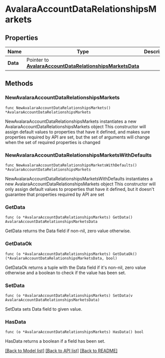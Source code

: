 # AvalaraAccountDataRelationshipsMarkets

## Properties

Name | Type | Description | Notes
------------ | ------------- | ------------- | -------------
**Data** | Pointer to [**AvalaraAccountDataRelationshipsMarketsData**](AvalaraAccountDataRelationshipsMarketsData.md) |  | [optional] 

## Methods

### NewAvalaraAccountDataRelationshipsMarkets

`func NewAvalaraAccountDataRelationshipsMarkets() *AvalaraAccountDataRelationshipsMarkets`

NewAvalaraAccountDataRelationshipsMarkets instantiates a new AvalaraAccountDataRelationshipsMarkets object
This constructor will assign default values to properties that have it defined,
and makes sure properties required by API are set, but the set of arguments
will change when the set of required properties is changed

### NewAvalaraAccountDataRelationshipsMarketsWithDefaults

`func NewAvalaraAccountDataRelationshipsMarketsWithDefaults() *AvalaraAccountDataRelationshipsMarkets`

NewAvalaraAccountDataRelationshipsMarketsWithDefaults instantiates a new AvalaraAccountDataRelationshipsMarkets object
This constructor will only assign default values to properties that have it defined,
but it doesn't guarantee that properties required by API are set

### GetData

`func (o *AvalaraAccountDataRelationshipsMarkets) GetData() AvalaraAccountDataRelationshipsMarketsData`

GetData returns the Data field if non-nil, zero value otherwise.

### GetDataOk

`func (o *AvalaraAccountDataRelationshipsMarkets) GetDataOk() (*AvalaraAccountDataRelationshipsMarketsData, bool)`

GetDataOk returns a tuple with the Data field if it's non-nil, zero value otherwise
and a boolean to check if the value has been set.

### SetData

`func (o *AvalaraAccountDataRelationshipsMarkets) SetData(v AvalaraAccountDataRelationshipsMarketsData)`

SetData sets Data field to given value.

### HasData

`func (o *AvalaraAccountDataRelationshipsMarkets) HasData() bool`

HasData returns a boolean if a field has been set.


[[Back to Model list]](../README.md#documentation-for-models) [[Back to API list]](../README.md#documentation-for-api-endpoints) [[Back to README]](../README.md)


